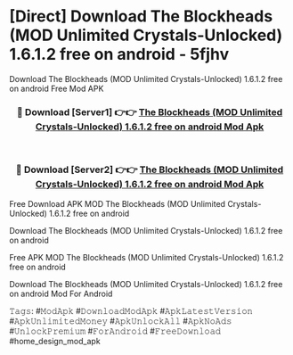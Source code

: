 # [Direct] Download The Blockheads (MOD Unlimited Crystals-Unlocked) 1.6.1.2 free on android - 5fjhv
Download The Blockheads (MOD Unlimited Crystals-Unlocked) 1.6.1.2 free on android Free Mod APK

<div align="center">
<h3>🔴 Download [Server1] 👉👉 <a href="https://apk-comot.site?title=The_Blockheads_(MOD_Unlimited_Crystals-Unlocked)_1.6.1.2_free_on_android">The Blockheads (MOD Unlimited Crystals-Unlocked) 1.6.1.2 free on android Mod Apk</a></h3><br>

<h3>🔴 Download [Server2] 👉👉 <a href="https://apk-comot.site?title=The_Blockheads_(MOD_Unlimited_Crystals-Unlocked)_1.6.1.2_free_on_android">The Blockheads (MOD Unlimited Crystals-Unlocked) 1.6.1.2 free on android Mod Apk</a></h3>
</div>


Free Download APK MOD The Blockheads (MOD Unlimited Crystals-Unlocked) 1.6.1.2 free on android

Download The Blockheads (MOD Unlimited Crystals-Unlocked) 1.6.1.2 free on android 

Free APK MOD The Blockheads (MOD Unlimited Crystals-Unlocked) 1.6.1.2 free on android 

Download The Blockheads (MOD Unlimited Crystals-Unlocked) 1.6.1.2 free on android Mod For Android

𝚃𝚊𝚐𝚜: #𝙼𝚘𝚍𝙰𝚙𝚔 #𝙳𝚘𝚠𝚗𝚕𝚘𝚊𝚍𝙼𝚘𝚍𝙰𝚙𝚔 #𝙰𝚙𝚔𝙻𝚊𝚝𝚎𝚜𝚝𝚅𝚎𝚛𝚜𝚒𝚘𝚗 #𝙰𝚙𝚔𝚄𝚗𝚕𝚒𝚖𝚒𝚝𝚎𝚍𝙼𝚘𝚗𝚎𝚢 #𝙰𝚙𝚔𝚄𝚗𝚕𝚘𝚌𝚔𝙰𝚕𝚕 #𝙰𝚙𝚔𝙽𝚘𝙰𝚍𝚜 #𝚄𝚗𝚕𝚘𝚌𝚔𝙿𝚛𝚎𝚖𝚒𝚞𝚖 #𝙵𝚘𝚛𝙰𝚗𝚍𝚛𝚘𝚒𝚍 #𝙵𝚛𝚎𝚎𝙳𝚘𝚠𝚗𝚕𝚘𝚊𝚍 #home_design_mod_apk